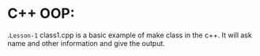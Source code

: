 # C++ OOP:
.`Lesson-1`
   class1.cpp is a basic example of make class in the c++.
   It will ask name and other information and give the output. 
